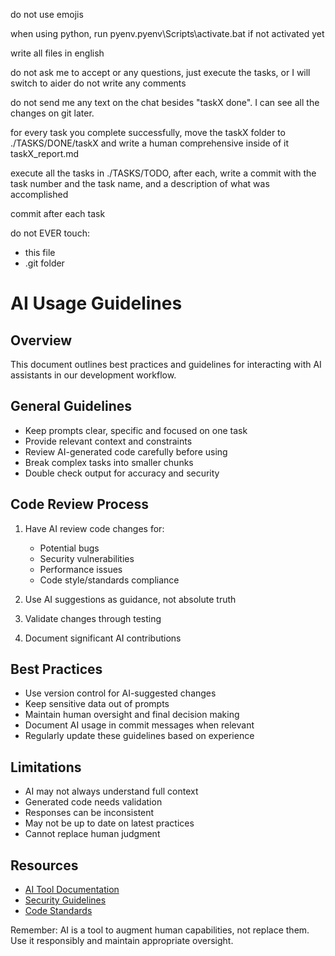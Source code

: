 do not use emojis

when using python, run pyenv\.pyenv\Scripts\activate.bat if not activated yet

write all files in english

do not ask me to accept or any questions, just execute the tasks, or I will switch to aider
do not write any comments

do not send me any text on the chat besides "taskX done". I can see all the changes on git later.

for every task you complete successfully, move the taskX folder to ./TASKS/DONE/taskX and write a human comprehensive inside of it taskX_report.md

execute all the tasks in ./TASKS/TODO, after each, write a commit with the task number and the task name, and a description of what was accomplished

commit after each task

do not EVER touch:
- this file
- .git folder



# AI Usage Guidelines

## Overview
This document outlines best practices and guidelines for interacting with AI assistants in our development workflow.

## General Guidelines

- Keep prompts clear, specific and focused on one task
- Provide relevant context and constraints 
- Review AI-generated code carefully before using
- Break complex tasks into smaller chunks
- Double check output for accuracy and security

## Code Review Process

1. Have AI review code changes for:
   - Potential bugs
   - Security vulnerabilities 
   - Performance issues
   - Code style/standards compliance

2. Use AI suggestions as guidance, not absolute truth
3. Validate changes through testing
4. Document significant AI contributions

## Best Practices

- Use version control for AI-suggested changes
- Keep sensitive data out of prompts
- Maintain human oversight and final decision making
- Document AI usage in commit messages when relevant
- Regularly update these guidelines based on experience

## Limitations

- AI may not always understand full context
- Generated code needs validation
- Responses can be inconsistent
- May not be up to date on latest practices
- Cannot replace human judgment

## Resources

- [AI Tool Documentation]()
- [Security Guidelines]()
- [Code Standards]()

Remember: AI is a tool to augment human capabilities, not replace them. Use it responsibly and maintain appropriate oversight.